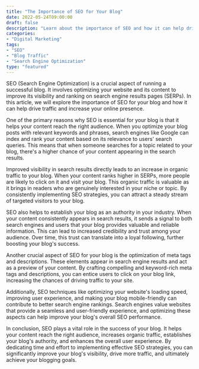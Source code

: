 ```yaml
---
title: "The Importance of SEO for Your Blog"
date: 2022-05-24T09:00:00
draft: false
description: "Learn about the importance of SEO and how it can help drive traffic to your blog."
categories:
- "Digital Marketing"
tags:
- "SEO"
- "Blog Traffic"
- "Search Engine Optimization"
type: "featured"
---
```


SEO (Search Engine Optimization) is a crucial aspect of running a successful blog. It involves optimizing your website and its content to improve its visibility and ranking on search engine results pages (SERPs). In this article, we will explore the importance of SEO for your blog and how it can help drive traffic and increase your online presence.

One of the primary reasons why SEO is essential for your blog is that it helps your content reach the right audience. When you optimize your blog posts with relevant keywords and phrases, search engines like Google can index and rank your content based on its relevance to users' search queries. This means that when someone searches for a topic related to your blog, there's a higher chance of your content appearing in the search results.

Improved visibility in search results directly leads to an increase in organic traffic to your blog. When your content ranks higher in SERPs, more people are likely to click on it and visit your blog. This organic traffic is valuable as it brings in readers who are genuinely interested in your niche or topic. By consistently implementing SEO strategies, you can attract a steady stream of targeted visitors to your blog.

SEO also helps to establish your blog as an authority in your industry. When your content consistently appears in search results, it sends a signal to both search engines and users that your blog provides valuable and reliable information. This can lead to increased credibility and trust among your audience. Over time, this trust can translate into a loyal following, further boosting your blog's success.

Another crucial aspect of SEO for your blog is the optimization of meta tags and descriptions. These elements appear in search engine results and act as a preview of your content. By crafting compelling and keyword-rich meta tags and descriptions, you can entice users to click on your blog link, increasing the chances of driving traffic to your site.

Additionally, SEO techniques like optimizing your website's loading speed, improving user experience, and making your blog mobile-friendly can contribute to better search engine rankings. Search engines value websites that provide a seamless and user-friendly experience, and optimizing these aspects can help improve your blog's overall SEO performance.

In conclusion, SEO plays a vital role in the success of your blog. It helps your content reach the right audience, increases organic traffic, establishes your blog's authority, and enhances the overall user experience. By dedicating time and effort to implementing effective SEO strategies, you can significantly improve your blog's visibility, drive more traffic, and ultimately achieve your blogging goals.
